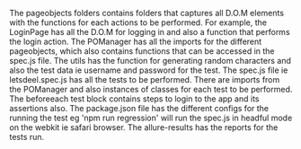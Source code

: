 The pageobjects folders contains folders that captures all D.O.M elements with the functions for each actions to be performed. For example, the LoginPage has all the D.O.M for logging in and also a function that performs the login action.
The POManager has all the imports for the different pageobjects, which also contains functions that can be accessed in the spec.js file.
The utils has the function for generating random characters and also the test data ie username and password for the test.
The spec.js file ie letsdeel.spec.js has all the tests to be performed. There are imports from the POManager and also instances of classes for each test to be performed. The beforeeach test block contains steps to login to the app and its assertions also.
The package.json file has the different configs for the running the test eg 'npm run regression' will run the spec.js in headful mode on the webkit ie safari browser.
The allure-results has the reports for the tests run.